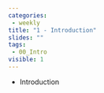 ```yaml
---
categories:
 - weekly
title: "1 - Introduction"
slides: ""
tags:
 - 00_Intro
visible: 1
---
```


- Introduction

